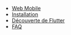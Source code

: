 
* [Web Mobile](introduction.md)
* [Installation](installation.md)
* [Découverte de Flutter](decouverte-flutter.md)
* [FAQ](faq.md)
